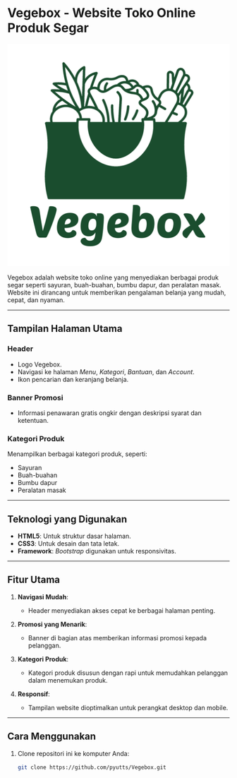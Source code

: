# Vegebox - Website Toko Online Produk Segar
![Logo Vegebox](img/vegebox-2048px.png)

Vegebox adalah website toko online yang menyediakan berbagai produk segar seperti sayuran, buah-buahan, bumbu dapur, dan peralatan masak. Website ini dirancang untuk memberikan pengalaman belanja yang mudah, cepat, dan nyaman.

---

## Tampilan Halaman Utama

### **Header**
- Logo Vegebox.
- Navigasi ke halaman *Menu*, *Kategori*, *Bantuan*, dan *Account*.
- Ikon pencarian dan keranjang belanja.

### **Banner Promosi**
- Informasi penawaran gratis ongkir dengan deskripsi syarat dan ketentuan.

### **Kategori Produk**
Menampilkan berbagai kategori produk, seperti:
- Sayuran
- Buah-buahan
- Bumbu dapur
- Peralatan masak

---

## Teknologi yang Digunakan

- **HTML5**: Untuk struktur dasar halaman.
- **CSS3**: Untuk desain dan tata letak.
- **Framework**: *Bootstrap* digunakan untuk responsivitas.

---

## Fitur Utama

1. **Navigasi Mudah**:
   - Header menyediakan akses cepat ke berbagai halaman penting.
   
2. **Promosi yang Menarik**:
   - Banner di bagian atas memberikan informasi promosi kepada pelanggan.

3. **Kategori Produk**:
   - Kategori produk disusun dengan rapi untuk memudahkan pelanggan dalam menemukan produk.

4. **Responsif**:
   - Tampilan website dioptimalkan untuk perangkat desktop dan mobile.

---

## Cara Menggunakan

1. Clone repositori ini ke komputer Anda:
   ```bash
   git clone https://github.com/pyutts/Vegebox.git

